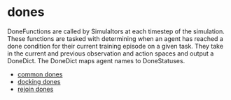 # dones

DoneFunctions are called by Simulaltors at each timestep of the simulation.
These functions are tasked with determining when an agent has reached a done
condition for their current training episode on a given task.
They take in the current and previous observation and action spaces
and output a DoneDict. The DoneDict maps agent names to DoneStatuses.

- [common dones](../../../reference/core/dones/common_dones.md)
- [docking dones](../../../reference/core/dones/docking_dones.md)
- [rejoin dones](../../../reference/core/dones/rejoin_dones.md)
